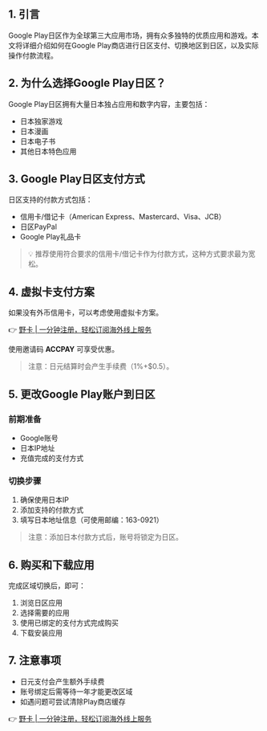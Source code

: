 ## 1. 引言

Google Play日区作为全球第三大应用市场，拥有众多独特的优质应用和游戏。本文将详细介绍如何在Google Play商店进行日区支付、切换地区到日区，以及实际操作付款流程。

## 2. 为什么选择Google Play日区？

Google Play日区拥有大量日本独占应用和数字内容，主要包括：
- 日本独家游戏
- 日本漫画
- 日本电子书
- 其他日本特色应用

## 3. Google Play日区支付方式

日区支持的付款方式包括：
- 信用卡/借记卡（American Express、Mastercard、Visa、JCB）
- 日区PayPal
- Google Play礼品卡

> 💡 推荐使用符合要求的信用卡/借记卡作为付款方式，这种方式要求最为宽松。

## 4. 虚拟卡支付方案

如果没有外币信用卡，可以考虑使用虚拟卡方案。

👉 [野卡 | 一分钟注册，轻松订阅海外线上服务](https://bit.ly/bewildcard)

使用邀请码 **ACCPAY** 可享受优惠。

> 注意：日元结算时会产生手续费（1%+$0.5）。

## 5. 更改Google Play账户到日区

### 前期准备
- Google账号
- 日本IP地址
- 充值完成的支付方式

### 切换步骤
1. 确保使用日本IP
2. 添加支持的付款方式
3. 填写日本地址信息（可使用邮编：163-0921）

> 注意：添加日本付款方式后，账号将锁定为日区。

## 6. 购买和下载应用

完成区域切换后，即可：
1. 浏览日区应用
2. 选择需要的应用
3. 使用已绑定的支付方式完成购买
4. 下载安装应用

## 7. 注意事项

- 日元支付会产生额外手续费
- 账号绑定后需等待一年才能更改区域
- 如遇问题可尝试清除Play商店缓存

👉 [野卡 | 一分钟注册，轻松订阅海外线上服务](https://bit.ly/bewildcard)